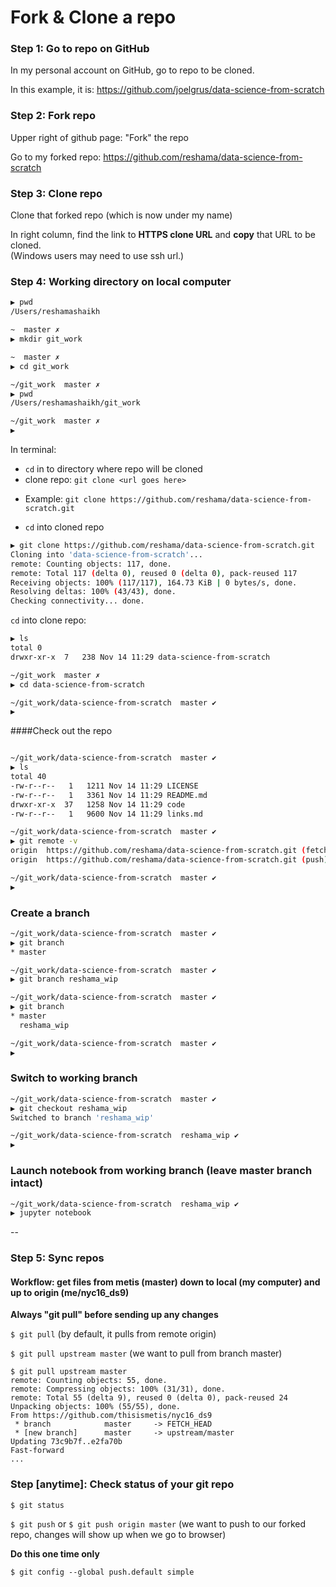 # Fork & Clone a repo

### Step 1:  Go to repo on GitHub
In my personal account on GitHub, go to repo to be cloned.

In this example, it is:  https://github.com/joelgrus/data-science-from-scratch

### Step 2:  Fork repo
Upper right of github page:  "Fork" the repo

Go to my forked repo: https://github.com/reshama/data-science-from-scratch

 
### Step 3:  Clone repo
Clone that forked repo (which is now under my name)

In right column, find the link to **HTTPS clone URL** and **copy** that URL to be cloned.  
(Windows users may need to use ssh url.)  

### Step 4:   Working directory on local computer
```bash
▶ pwd
/Users/reshamashaikh

~  master ✗                                                                           ◒  
▶ mkdir git_work

~  master ✗                                                                           ◒  
▶ cd git_work

~/git_work  master ✗                                                                  ◒  
▶ pwd
/Users/reshamashaikh/git_work

~/git_work  master ✗                                                                  ◒  
▶ 
```



In terminal: 
* `cd` in to directory where repo will be cloned
* clone repo:   `git clone <url goes here>`
 - Example:  `git clone https://github.com/reshama/data-science-from-scratch.git`
* `cd` into cloned repo
```bash
▶ git clone https://github.com/reshama/data-science-from-scratch.git
Cloning into 'data-science-from-scratch'...
remote: Counting objects: 117, done.
remote: Total 117 (delta 0), reused 0 (delta 0), pack-reused 117
Receiving objects: 100% (117/117), 164.73 KiB | 0 bytes/s, done.
Resolving deltas: 100% (43/43), done.
Checking connectivity... done.
```

`cd` into clone repo:  
```bash
▶ ls
total 0
drwxr-xr-x  7   238 Nov 14 11:29 data-science-from-scratch

~/git_work  master ✗                                                                  ◒  
▶ cd data-science-from-scratch 

~/git_work/data-science-from-scratch  master ✔                                     498d  
▶ 
```

####Check out the repo
```bash

~/git_work/data-science-from-scratch  master ✔                                     498d  
▶ ls
total 40
-rw-r--r--   1   1211 Nov 14 11:29 LICENSE
-rw-r--r--   1   3361 Nov 14 11:29 README.md
drwxr-xr-x  37   1258 Nov 14 11:29 code
-rw-r--r--   1   9600 Nov 14 11:29 links.md

~/git_work/data-science-from-scratch  master ✔                                     498d  
▶ git remote -v
origin	https://github.com/reshama/data-science-from-scratch.git (fetch)
origin	https://github.com/reshama/data-science-from-scratch.git (push)

~/git_work/data-science-from-scratch  master ✔                                     498d  
▶ 
```

### Create a branch
```bash
~/git_work/data-science-from-scratch  master ✔                                     498d  
▶ git branch
* master

~/git_work/data-science-from-scratch  master ✔                                     498d  
▶ git branch reshama_wip

~/git_work/data-science-from-scratch  master ✔                                     498d  
▶ git branch
* master
  reshama_wip

~/git_work/data-science-from-scratch  master ✔                                     498d  
▶ 
```

### Switch to working branch
```bash
~/git_work/data-science-from-scratch  master ✔                                     498d  
▶ git checkout reshama_wip
Switched to branch 'reshama_wip'

~/git_work/data-science-from-scratch  reshama_wip ✔                                498d  
▶ 
```

### Launch notebook from working branch (leave master branch intact)
```bash
~/git_work/data-science-from-scratch  reshama_wip ✔                                498d  
▶ jupyter notebook
```


--
### Step 5:  Sync repos
#### Workflow:  get files from metis (master) down to local (my computer) and up to origin (me/nyc16_ds9)

**Always "git pull" before sending up any changes**

`$ git pull`  (by default, it pulls from remote origin)

`$ git pull upstream master`  (we want to pull from branch master)

```
$ git pull upstream master
remote: Counting objects: 55, done.
remote: Compressing objects: 100% (31/31), done.
remote: Total 55 (delta 9), reused 0 (delta 0), pack-reused 24
Unpacking objects: 100% (55/55), done.
From https://github.com/thisismetis/nyc16_ds9
 * branch            master     -> FETCH_HEAD
 * [new branch]      master     -> upstream/master
Updating 73c9b7f..e2fa70b
Fast-forward
...
```

### Step [anytime]: Check status of your git repo
```
$ git status
```

`$ git push` or `$ git push origin master` (we want to push to our forked repo, changes will show up when we go to browser)  

**Do this one time only**

`$ git config --global push.default simple`




